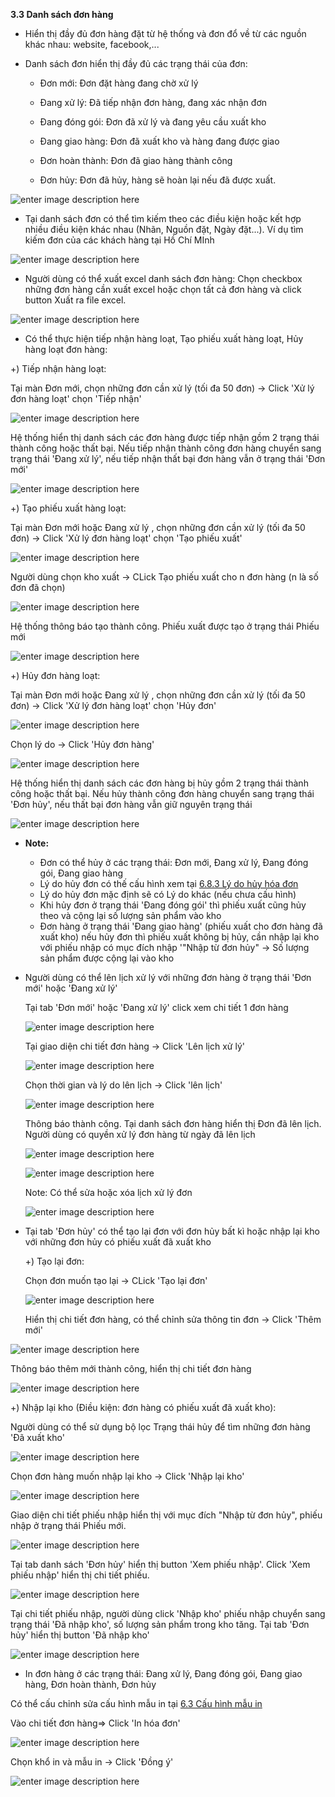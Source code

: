 


**3.3 Danh sách đơn hàng**

* Hiển thị đầy đủ đơn hàng đặt từ hệ thống và đơn đổ về từ các nguồn khác nhau: website, facebook,...
    
 *  Danh sách đơn hiển thị đầy đủ các trạng thái của đơn:
    
    -   Đơn mới: Đơn đặt hàng đang chờ xử lý
        
    -   Đang xử lý: Đã tiếp nhận đơn hàng, đang xác nhận đơn
        
    -   Đang đóng gói: Đơn đã xử lý và đang yêu cầu xuất kho
        
    -   Đang giao hàng: Đơn đã xuất kho và hàng đang được giao
        
    -   Đơn hoàn thành: Đơn đã giao hàng thành công
        
    -   Đơn hủy: Đơn đã hủy, hàng sẽ hoàn lại nếu đã được xuất.
    
![enter image description here](https://chatbizfly.mediacdn.vn/2022/08/17/huyenvt/img_1png1660711527.png)

 * Tại danh sách đơn có thể tìm kiếm theo các điều kiện hoặc kết hợp nhiều điều kiện khác nhau (Nhãn, Nguồn đặt, Ngày đặt...). Ví dụ tìm kiếm đơn của các khách hàng tại Hồ Chí MInh
 
  ![enter image description here](https://chatbizfly.mediacdn.vn/2022/08/17/huyenvt/img_12png1660711624.png)

* Người dùng có thể xuất excel danh sách đơn hàng: Chọn checkbox những đơn hàng cần xuất excel hoặc chọn tất cả đơn hàng  và click button Xuất ra file excel.

![enter image description here](https://chatbizfly.mediacdn.vn/2022/08/17/huyenvt/img_2png1660712353.png)

* Có thể thực hiện tiếp nhận hàng loạt, Tạo phiếu xuất hàng loạt, Hủy hàng loạt đơn hàng: 

+) Tiếp nhận hàng loạt:

 Tại màn Đơn mới, chọn những đơn cần xử lý (tối đa 50 đơn) -> Click 'Xử lý đơn hàng loạt' chọn 'Tiếp nhận'

![enter image description here](https://chatbizfly.mediacdn.vn/2022/05/20/huyenvt/img_tnjpg1653017236.jpg)

Hệ thống hiển thị danh sách các đơn hàng được tiếp nhận gồm 2 trạng thái thành công hoặc thất bại. Nếu tiếp nhận thành công đơn hàng chuyển sang trạng thái 'Đang xử lý', nếu tiếp nhận thất bại đơn hàng vẫn ở trạng thái 'Đơn mới'


![enter image description here](https://chatbizfly.mediacdn.vn/2022/05/20/huyenvt/img_kqjpg1653017650.jpg)
				               

+) Tạo phiếu xuất hàng loạt:

Tại màn Đơn mới hoặc Đang xử lý , chọn những đơn cần xử lý (tối đa 50 đơn) -> Click 'Xử lý đơn hàng loạt' chọn 'Tạo phiếu xuất'

![enter image description here](https://chatbizfly.mediacdn.vn/2022/05/20/huyenvt/img_1jpg1653040056.jpg)

Người dùng chọn kho xuất -> CLick Tạo phiếu xuất cho n đơn hàng (n là số đơn đã chọn)

![enter image description here](https://chatbizfly.mediacdn.vn/2022/05/23/huyenvt/img_123jpg1653277441.jpg)

Hệ thống thông báo tạo thành công. Phiếu xuất được tạo ở trạng thái  Phiếu mới

![enter image description here](https://chatbizfly.mediacdn.vn/2022/05/23/huyenvt/img_1234jpg1653277506.jpg)	

+) Hủy đơn hàng loạt:

Tại màn Đơn mới hoặc Đang xử lý , chọn những đơn cần xử lý (tối đa 50 đơn) -> Click 'Xử lý đơn hàng loạt' chọn 'Hủy đơn'

![enter image description here](https://chatbizfly.mediacdn.vn/2022/05/23/huyenvt/img_12jpg1653277838.jpg)

Chọn lý do -> Click 'Hủy đơn hàng'

![enter image description here](https://chatbizfly.mediacdn.vn/2022/05/23/huyenvt/img_12jpg1653278038.jpg)

 Hệ thống hiển thị danh sách các đơn hàng  bị hủy  gồm 2 trạng thái thành công hoặc thất bại. Nếu hủy thành công đơn hàng chuyển sang trạng thái 'Đơn hủy', nếu thất bại đơn hàng vẫn giữ nguyên trạng thái

![enter image description here](https://chatbizfly.mediacdn.vn/2022/05/23/huyenvt/img_123jpg1653278060.jpg)

* **Note:**

	* Đơn có thể hủy ở các trạng thái: Đơn mới, Đang xử lý, Đang đóng gói, Đang giao hàng
	*   Lý do hủy đơn có thế cấu hình xem tại  [6.8.3 Lý do hủy hóa đơn](https://chat.bizfly.vn/guides/#/eshop/cauhinhlydohuydon)
	*  Lý do hủy đơn mặc định sẽ có Lý do khác (nếu chưa cấu hình)
	* Khi hủy đơn ở trạng thái 'Đang đóng gói' thì phiếu xuất cũng hủy theo và cộng lại số lượng sản phẩm vào kho
	* Đơn hàng ở trạng thái 'Đang giao hàng' (phiếu xuất cho đơn hàng đã xuất kho) nếu hủy đơn thì phiếu xuất không bị hủy, cần nhập lại kho với phiếu nhập có mục đích nhập '"Nhập từ đơn hủy" -> Số lượng sản phẩm được cộng lại vào kho


* Người dùng có thể lên lịch xử lý với những đơn hàng ở trạng thái 'Đơn mới' hoặc 'Đang xử lý'
	
	Tại tab 'Đơn mới' hoặc 'Đang xử lý' click xem chi tiết 1 đơn hàng
	
	![enter image description here](https://chatbizfly.mediacdn.vn/2022/07/20/huyenvt/img_1jpg1658290607.jpg)
			
	 Tại giao diện chi tiết đơn hàng -> Click 'Lên lịch xử lý'
	
	![enter image description here](https://chatbizfly.mediacdn.vn/2022/07/20/huyenvt/img_2jpg1658290637.jpg)

    Chọn thời gian và lý do lên lịch -> Click 'lên lịch'
	
	![enter image description here](https://chatbizfly.mediacdn.vn/2022/07/20/huyenvt/img_3jpg1658290660.jpg)

	 Thông báo thành công. Tại danh sách đơn hàng hiển thị Đơn đã lên lịch. Người dùng có quyền xử lý đơn hàng  từ ngày đã lên lịch
	
	![enter image description here](https://chatbizfly.mediacdn.vn/2022/07/20/huyenvt/img_4jpg1658290698.jpg)

	![enter image description here](https://chatbizfly.mediacdn.vn/2022/07/20/huyenvt/img_6jpg1658290726.jpg)

	Note: Có thể sửa hoặc xóa lịch xử lý đơn

	![enter image description here](https://chatbizfly.mediacdn.vn/2022/07/20/huyenvt/img_5jpg1658290864.jpg)
	
* Tại tab 'Đơn hủy' có thể tạo lại đơn với đơn hủy bất kì hoặc nhập lại kho với những đơn hủy có phiếu xuất đã xuất kho 

	+) Tạo lại đơn:
	
	Chọn đơn muốn tạo lại -> CLick 'Tạo lại đơn'
	
	![enter image description here](https://chatbizfly.mediacdn.vn/2022/05/23/huyenvt/img_1jpg1653292302.jpg)
	
	Hiển thị chi tiết đơn hàng, có thể chỉnh sửa thông tin đơn -> Click 'Thêm mới'
	
	
![enter image description here](https://chatbizfly.mediacdn.vn/2022/05/23/huyenvt/img_2jpg1653292330.jpg)

Thông báo thêm mới thành công, hiển thị chi tiết đơn hàng

![enter image description here](https://chatbizfly.mediacdn.vn/2022/05/23/huyenvt/img_3jpg1653292350.jpg)

+) Nhập lại kho (Điều kiện: đơn hàng có phiếu xuất đã xuất kho):

Người dùng có thể sử dụng bộ lọc Trạng thái hủy để tìm những đơn hàng 'Đã xuất kho'
		 
![enter image description here](https://chatbizfly.mediacdn.vn/2022/05/23/huyenvt/img_4jpg1653292380.jpg)

Chọn đơn hàng muốn nhập lại kho -> Click 'Nhập lại kho'

![enter image description here](https://chatbizfly.mediacdn.vn/2022/05/23/huyenvt/img_5jpg1653292409.jpg)

Giao diện chi tiết phiếu nhập hiển thị với mục đích "Nhập từ đơn hủy", phiếu nhập ở trạng thái Phiếu mới. 

![enter image description here](https://chatbizfly.mediacdn.vn/2022/05/23/huyenvt/img_6jpg1653292432.jpg)

Tại tab danh sách 'Đơn hủy' hiển thị button 'Xem phiếu nhập'. Click 'Xem phiếu nhập' hiển thị chi tiết phiếu.


![enter image description here](https://chatbizfly.mediacdn.vn/2022/05/23/huyenvt/img_7jpg1653292464.jpg)

	
Tại chi tiết phiếu nhập, người dùng click 'Nhập kho' phiếu nhập chuyển sang  trạng thái 'Đã nhập kho', số lượng sản phẩm trong kho tăng. Tại tab 'Đơn hủy' hiển thị button 'Đã nhập kho'


![enter image description here](https://chatbizfly.mediacdn.vn/2022/05/23/huyenvt/img_8jpg1653292490.jpg)


* In đơn hàng ở các trạng thái: Đang xử lý, Đang đóng gói, Đang giao hàng, Đơn hoàn thành, Đơn hủy 

Có thể cấu chỉnh sửa cấu hình mẫu in tại  [6.3 Cấu hình mẫu in](https://chat.bizfly.vn/guides/#/eshop/cauhinhmauin)

Vào chi tiết đơn hàng=> Click 'In hóa đơn'

	 
![enter image description here](https://chatbizfly.mediacdn.vn/2022/05/23/huyenvt/img_9jpg1653292521.jpg)

Chọn khổ in và mẫu in -> Click 'Đồng ý'

![enter image description here](https://chatbizfly.mediacdn.vn/2022/05/23/huyenvt/img_10jpg1653292544.jpg)